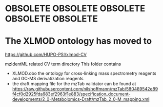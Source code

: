 # OBSOLETE OBSOLETE OBSOLETE OBSOLETE OBSOLETE

# The XLMOD ontology has moved to
https://github.com/HUPO-PSI/xlmod-CV

mzIdentML related CV term directory
This folder contains
 * XLMOD.obo the ontology for cross-linking mass spectrometry reagents and GC-MS derivatization reagents
 * the draft mapping file for the mzTab validator can be found at https://raw.githubusercontent.com/nilshoffmann/mzTab/580489542e89f4cf0d2925fda683ef2963f1e883/specification_document-developments/2_0-Metabolomics-Draft/mzTab_2_0-M_mapping.xml
 
